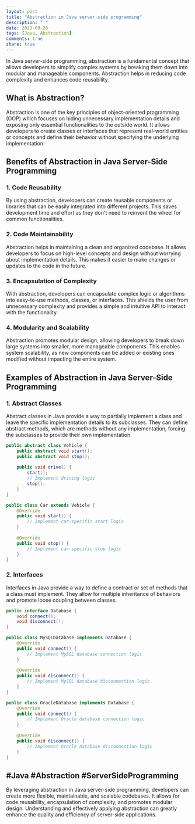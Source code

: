 ```yaml
---
layout: post
title: "Abstraction in Java server-side programming"
description: " "
date: 2023-09-26
tags: [Java, Abstraction]
comments: true
share: true
---
```


In Java server-side programming, abstraction is a fundamental concept that allows developers to simplify complex systems by breaking them down into modular and manageable components. Abstraction helps in reducing code complexity and enhances code reusability.

## What is Abstraction?

Abstraction is one of the key principles of object-oriented programming (OOP) which focuses on hiding unnecessary implementation details and exposing only essential functionalities to the outside world. It allows developers to create classes or interfaces that represent real-world entities or concepts and define their behavior without specifying the underlying implementation.

## Benefits of Abstraction in Java Server-Side Programming

### 1. Code Reusability
By using abstraction, developers can create reusable components or libraries that can be easily integrated into different projects. This saves development time and effort as they don't need to reinvent the wheel for common functionalities.

### 2. Code Maintainability
Abstraction helps in maintaining a clean and organized codebase. It allows developers to focus on high-level concepts and design without worrying about implementation details. This makes it easier to make changes or updates to the code in the future.

### 3. Encapsulation of Complexity
With abstraction, developers can encapsulate complex logic or algorithms into easy-to-use methods, classes, or interfaces. This shields the user from unnecessary complexity and provides a simple and intuitive API to interact with the functionality.

### 4. Modularity and Scalability
Abstraction promotes modular design, allowing developers to break down large systems into smaller, more manageable components. This enables system scalability, as new components can be added or existing ones modified without impacting the entire system.

## Examples of Abstraction in Java Server-Side Programming

### 1. Abstract Classes
Abstract classes in Java provide a way to partially implement a class and leave the specific implementation details to its subclasses. They can define abstract methods, which are methods without any implementation, forcing the subclasses to provide their own implementation.

```java
public abstract class Vehicle {
    public abstract void start();
    public abstract void stop();
    
    public void drive() {
        start();
        // Implement driving logic
        stop();
    }
}

public class Car extends Vehicle {
    @Override
    public void start() {
        // Implement car-specific start logic
    }
    
    @Override
    public void stop() {
        // Implement car-specific stop logic
    }
}
```

### 2. Interfaces
Interfaces in Java provide a way to define a contract or set of methods that a class must implement. They allow for multiple inheritance of behaviors and promote loose coupling between classes.

```java
public interface Database {
    void connect();
    void disconnect();
}

public class MySQLDatabase implements Database {
    @Override
    public void connect() {
        // Implement MySQL database connection logic
    }
    
    @Override
    public void disconnect() {
        // Implement MySQL database disconnection logic
    }
}

public class OracleDatabase implements Database {
    @Override
    public void connect() {
        // Implement Oracle database connection logic
    }
    
    @Override
    public void disconnect() {
        // Implement Oracle database disconnection logic
    }
}
```

## #Java #Abstraction #ServerSideProgramming

By leveraging abstraction in Java server-side programming, developers can create more flexible, maintainable, and scalable codebases. It allows for code reusability, encapsulation of complexity, and promotes modular design. Understanding and effectively applying abstraction can greatly enhance the quality and efficiency of server-side applications.